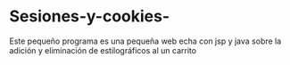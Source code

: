 # Sesiones-y-cookies-
Este pequeño programa es una pequeña web echa con jsp y java sobre la adición y eliminación de estilográficos al un carrito
